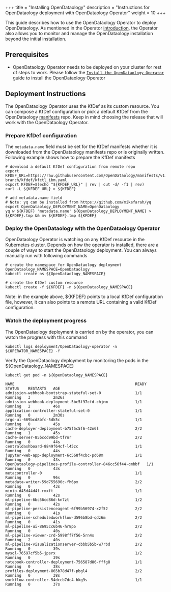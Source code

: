 +++
title = "Installing OpenDataology"
description = "Instructions for OpenDataology deployment with OpenDataology Operator"
weight = 10
+++

This guide describes how to use the OpenDataology Operator to deploy OpenDataology. As mentioned in the Operator [introduction](/docs/methods/operator/introduction.md), the Operator also allows you to monitor and manage the OpenDataology installation beyond the initial installation.

## Prerequisites

* OpenDataology Operator needs to be deployed on your cluster for rest of steps to work. Please follow the [`Install the OpenDataology Operator`](/docs/methods/operator/install-operator) guide to install the OpenDataology Operator

## Deployment Instructions

The OpenDataology Operator uses the KfDef as its custom resource. You can compose a KfDef configuration or pick a default KfDef from the OpenDataology [manifests](https://github.com/OpenDataology/manifests/tree/master/kfdef) repo. Keep in mind choosing the release that will work with the OpenDataology Operator.

### Prepare KfDef configuration

The `metadata.name` field must be set for the KfDef manifests whether it is downloaded from the OpenDataology manifests repo or is originally written. Following example shows how to prepare the KfDef manifests

```shell
# download a default KfDef configuration from remote repo
export KFDEF_URL=https://raw.githubusercontent.com/OpenDataology/manifests/v1.1-branch/kfdef/kfctl_ibm.yaml
export KFDEF=$(echo "${KFDEF_URL}" | rev | cut -d/ -f1 | rev)
curl -L ${KFDEF_URL} > ${KFDEF}

# add metadata.name field
# Note: yq can be installed from https://github.com/mikefarah/yq
export OpenDataology_DEPLOYMENT_NAME=OpenDataology
yq w ${KFDEF} 'metadata.name' ${OpenDataology_DEPLOYMENT_NAME} > ${KFDEF}.tmp && mv ${KFDEF}.tmp ${KFDEF}
```

### Deploy the OpenDataology with the OpenDataology Operator

OpenDataology Operator is watching on any KfDef resource in the Kubernetes cluster. Depends on how the operator is installed, there are a couple of ways to start the OpenDataology deployment. You can always manually run with following commands

```shell
# create the namespace for OpenDataology deployment
OpenDataology_NAMESPACE=OpenDataology
kubectl create ns ${OpenDataology_NAMESPACE}

# create the KfDef custom resource
kubectl create -f ${KFDEF} -n ${OpenDataology_NAMESPACE}
```

Note: in the example above, ${KFDEF} points to a local KfDef configuration file, however, it can also points to a remote URL containing a valid KfDef configuration.

### Watch the deployment progress

The OpenDataology deployment is carried on by the operator, you can watch the progress with this command

```shell
kubectl logs deployment/OpenDataology-operator -n ${OPERATOR_NAMESPACE} -f
```

Verify the OpenDataology deployment by monitoring the pods in the ${OpenDataology_NAMESPACE}

```shell
kubectl get pod -n ${OpenDataology_NAMESPACE}

NAME                                                     READY   STATUS    RESTARTS   AGE
admission-webhook-bootstrap-stateful-set-0               1/1     Running   3          2m26s
admission-webhook-deployment-5bc5f97cfd-chjnm            1/1     Running   2          46s
application-controller-stateful-set-0                    1/1     Running   0          2m30s
argo-ui-669bcd8bfc-5dk5c                                 1/1     Running   0          45s
cache-deployer-deployment-b75f5c5f6-42n6l                2/2     Running   1          45s
cache-server-85bccd99bd-tfrnr                            2/2     Running   0          44s
centraldashboard-8849f64cf-l45zc                         1/1     Running   0          44s
jupyter-web-app-deployment-6c568f4cbc-pd68m              1/1     Running   0          43s
OpenDataology-pipelines-profile-controller-846cc56f44-cmbbf   1/1     Running   0          43s
metacontroller-0                                         1/1     Running   0          96s
metadata-writer-59d755696c-fh6px                         2/2     Running   0          43s
minio-d45d44d4f-rmxft                                    1/1     Running   0          42s
ml-pipeline-6bc56cd86d-kn7zt                             1/2     Running   0          42s
ml-pipeline-persistenceagent-6f99b56974-x2f52            2/2     Running   0          41s
ml-pipeline-scheduledworkflow-d596b8bd-qdz6m             2/2     Running   0          41s
ml-pipeline-ui-8695cc6b46-hr8p5                          2/2     Running   0          40s
ml-pipeline-viewer-crd-5998ff7f56-5rn4s                  2/2     Running   2          40s
ml-pipeline-visualizationserver-cbbb5b5b-w7rbd           2/2     Running   0          39s
mysql-76597cf5b5-jpsrx                                   1/2     Running   0          39s
notebook-controller-deployment-756587d86-fffg8           1/1     Running   0          38s
profiles-deployment-865b78d47f-pbgl4                     2/2     Running   0          38s
workflow-controller-54dccb7dc4-hkg9s                     1/1     Running   0          37s
```
